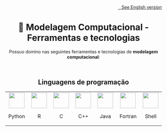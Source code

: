 <a href="./COMPUTING_MODELING.en.us.md">
  <p align="right">
    <img src="https://github-dbrazl.s3.us-east-1.amazonaws.com/dbrazl/flags/estados.unidos.png" width="19px" height="10px">
    &nbsp;&nbsp;See English version
  </p>
</a>

<h1 align="center">🔢 Modelagem Computacional - Ferramentas e tecnologias</h2>

<p align="center">Possuo domino nas seguintes ferramentas e tecnologias de <strong>modelagem computacional</strong>:</p>
<br>

<h2 align="center">Linguagens de programação</h2>

<table align="center">
  <tr>
    <td align="center" width="100">
      <img src="https://github-dbrazl.s3.us-east-1.amazonaws.com/dbrazl/logos/python.webp" width="50" height="50">
      <p>Python</p>
    </td>
    <td align="center" width="100">
      <img src="https://github-dbrazl.s3.us-east-1.amazonaws.com/dbrazl/logos/r.png" width="50" height="50">
      <p>R</p>
    </td>
    <td align="center" width="100">
      <img src="https://github-dbrazl.s3.us-east-1.amazonaws.com/dbrazl/logos/c.png" width="50" height="50">
      <p>C</p>
    </td>
    <td align="center" width="100">
      <img src="https://github-dbrazl.s3.us-east-1.amazonaws.com/dbrazl/logos/c%2B%2B.png" width="50" height="50">
      <p>C++</p>
    </td>
    <td align="center" width="100">
      <img src="https://github-dbrazl.s3.us-east-1.amazonaws.com/dbrazl/logos/java.png" width="50" height="50">
      <p>Java</p>
    </td>
    <td align="center" width="100">
      <img src="https://github-dbrazl.s3.us-east-1.amazonaws.com/dbrazl/logos/fortran.png" width="50" height="50">
      <p>Fortran</p>
    </td>
    <td align="center" width="100">
      <img src="https://github-dbrazl.s3.us-east-1.amazonaws.com/dbrazl/logos/shell.png" width="50" height="50">
      <p>Shell</p>
    </td>
  </tr>
</table>
